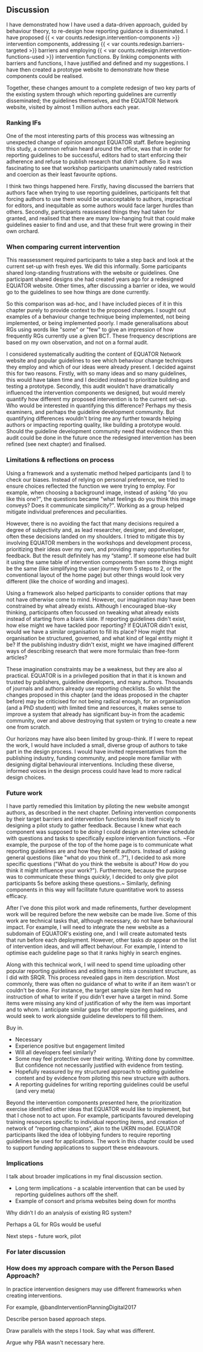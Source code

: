 ## Discussion

I have demonstrated how I have used a data-driven approach, guided by behaviour theory, to re-design how reporting guidance is disseminated. I have proposed {{ < var counts.redesign.intervention-components >}} intervention components, addressing {{ < var counts.redesign.barriers-targeted >}} barriers and employing {{ < var counts.redesign.intervention-functions-used >}} intervention functions. By linking components with barriers and functions, I have justified and defined and my suggestions. I have then created a prototype website to demonstrate how these components could be realised.

Together, these changes amount to a complete redesign of two key parts of the existing system through which reporting guidelines are currently disseminated; the guidelines themselves, and the EQUATOR Network website, visited by almost 1 million authors each year.

### Ranking IFs

One of the most interesting parts of this process was witnessing an unexpected change of opinion amongst EQUATOR staff. Before beginning this study, a common refrain heard around the office, was that in order for reporting guidelines to be successful, editors had to start enforcing their adherence and refuse to publish research that didn't adhere. So it was fascinating to see that workshop participants unanimously rated restriction and coercion as their least favourite options.

I think two things happened here. Firstly, having discussed the barriers that authors face when trying to use reporting guidelines, participants felt that forcing authors to use them would be unacceptable to authors, impractical for editors, and inequitable as some authors would face larger hurdles than others. Secondly, participants reassessed things they had taken for granted, and realised that there are many low-hanging fruit that could make guidelines easier to find and use, and that these fruit were growing in their own orchard.

### When comparing current intervention

This reassessment required participants to take a step back and look at the current set-up with fresh eyes. We did this informally. Some participants shared long-standing frustrations with the website or guidelines. One participant shared designs she had created years ago for a redesigned EQUATOR website. Other times, after discussing a barrier or idea, we would go to the guidelines to see how things are  done currently.

So this comparison was ad-hoc, and I have included pieces of it in this chapter purely to provide context to the proposed changes. I sought out examples of a behaviour change technique being implemented, not being implemented, or being implemented poorly. I made generalisations about RGs using words like "some" or "few" to give an impression of how frequently RGs currently use a given BCT. These frequency descriptions are based on my own observation, and not on a formal audit.

I considered systematically auditing the content of EQUATOR Network website and popular guidelines to see which behaviour change techniques they employ and which of our ideas were already present. I decided against this  for two reasons. Firstly, with so many  ideas and so many guidelines, this would have taken time and I decided instead to prioritize building and testing a prototype. Secondly, this audit wouldn't have dramatically influenced the intervention components we designed, but would merely quantify how different my proposed intervention is to the current set-up. Who would be interested in quantifying this difference? Perhaps my thesis examiners, and perhaps the guideline development community. But quantifying differences wouldn't bring me any further towards helping authors or impacting reporting quality, like building a prototype would. Should the guideline development community need that evidence then this audit could be done in the future once the redesigned intervention has been refined (see next chapter) and finalised.

### Limitations & reflections on process

Using a framework and a systematic method helped participants (and I) to check our biases. Instead of relying on personal preference, we tried to ensure choices reflected the function we were trying to employ. For example, when choosing a background image, instead of asking "do you like this one?", the questions became "what feelings do you think this image conveys? Does it communicate simplicity?". Working as a group helped mitigate individual preferences and peculiarities.

However, there is no avoiding the fact that many decisions required a degree of subjectivity and, as lead researcher, designer, and developer, often these decisions landed on my shoulders. I tried to mitigate this by involving EQUATOR members in the workshops and development process, prioritizing their ideas over my own, and providing many opportunities for feedback. But the result definitely has my “stamp”. If someone else had built it using the same table of intervention components then some things might be the same (like simplifying the user journey from 5 steps to 2, or the conventional layout of the home page) but other things would look very different (like the choice of wording and images).

Using a framework also helped participants to consider options that may not have otherwise come to mind. However, our imagination may have been constrained by what already exists. Although I encouraged blue-sky thinking, participants often focussed on tweaking what already exists instead of starting from a blank slate. If reporting guidelines didn't exist, how else might we have tackled poor reporting? If EQUATOR didn't exist, would we have a similar organisation to fill its place? How might that organisation be structured, governed, and what kind of legal entity might it be? If the publishing industry didn't exist, might we have imagined different ways of describing research that were more formulaic than free-form articles?

These imagination constraints may be a weakness, but they are also al practical. EQUATOR is in a privileged position that in that it is known and trusted by publishers, guideline developers, and many authors. Thousands of journals and authors already use reporting checklists. So whilst the changes proposed in this chapter (and the ideas proposed in the chapter before) may be criticised for not being radical enough, for an organisation (and a PhD student) with limited time and resources, it makes sense to improve a system that already has significant buy-in from the academic community, over and above destroying that system or trying to create a new one from scratch.

Our horizons may have also been limited by group-think. If I were to repeat the work, I would have included a small, diverse group of authors to take part in the design process. I would have invited representatives from the publishing industry, funding community, and people more familiar with designing digital behavioural interventions. Including these diverse, informed voices in the design process could have lead to more radical design choices.

### Future work

I have partly remedied this limitation by piloting the new website amongst authors, as described in the next chapter. Defining intervention components by their target barriers and intervention functions lends itself nicely to designing a pilot study to gather feedback. Because I knew what each component was supposed to be _doing_ I could design an interview schedule with questions and tasks to specifically explore intervention functions. ~For example, the purpose of the top of the home page is to communicate what reporting guidelines are and how they benefit authors. Instead of asking general questions (like "what do you think of...?"), I decided to ask more specific questions ("What do you think the website is about? How do you think it might influence your work?"). Furthermore, because the purpose was to communicate these things _quickly_, I decided to only give pilot participants 5s before asking these questions.~ Similarly, defining components in this way will facilitate future quantitative work to assess efficacy.

After I've done this pilot work and made refinements, further development work will be required before the new website can be made live. Some of this work are technical tasks that, although necessary, do not have behavioural impact. For example, I will need to integrate the new website as a subdomain of EQUATOR's existing one, and I will create automated tests that run before each deployment. However, other tasks _do_ appear on the list of intervention ideas, and will affect behaviour. For example, I intend to optimise each guideline page so that it ranks highly in search engines.

Along with this technical work, I will need to spend time uploading other popular reporting guidelines and editing items into a consistent structure, as I did with SRQR. This process revealed gaps in item description. Most commonly, there was often no guidance of what to write if an item wasn't or couldn't be done. For instance, the target sample size item had no instruction of what to write if you didn't ever have a target in mind. Some items were missing any kind of justification of why the item was important and to whom. I anticipate similar gaps for other reporting guidelines, and would seek to work alongside guideline developers to fill them.

Buy in. 
- Necessary 
- Experience positive but engagement limited
- Will all developers feel similarly?
- Some may feel protective over their writing. Writing done by committee. But confidence not necessarily justified with evidence from testing. 
- Hopefully reassured by my structured approach to editing guideline content and by evidence from piloting this new structure with authors.
- A reporting guidelines for writing reporting guidelines could be useful (and very meta)

Beyond the intervention components presented here, the prioritization exercise identified other ideas that EQUATOR would like to implement, but that I chose not to act upon. For example, participants favoured developing training resources specific to individual reporting items, and creation of network of “reporting champions”, akin to the UKRN model. EQUATOR participants liked the idea of lobbying funders to require reporting guidelines be used for applications. The work in this chapter could be used to support funding applications to support these endeavours. 

### Implications

I talk about broader implications in my final discussion section.  

- Long term implications - a scalable intervention that can be used by reporting guidelines authors off the shelf.
- Example of consort and prisma websites being down for months

Why didn’t I do an analysis of existing RG system?

Perhaps a GL for RGs would be useful

Next steps - future work, pilot

### For later discussion

### How does my approach compare with the Person Based Approach?

In practice intervention designers may use different frameworks when creating interventions.

For example, @bandInterventionPlanningDigital2017

Describe person based approach steps.

Draw parallels with the steps I took. Say what was different.

Argue why PBA wasn't necessary here.
